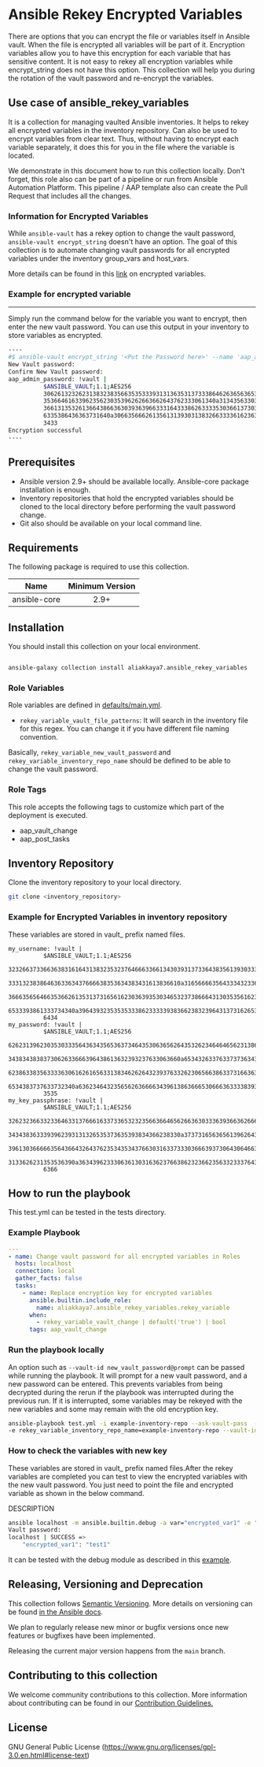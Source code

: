 # Ansible Rekey Encrypted Variables

There are options that you can encrypt the file or variables itself in Ansible vault. When the file is encrypted all variables will be part of it. Encryption variables allow you to have this encryption for each variable that has sensitive content. It is not easy to rekey all encryption variables while encrypt_string does not have this option. This collection will help you during the rotation of the vault password and re-encrypt the variables.

## Use case of ansible_rekey_variables

It is a collection for managing vaulted Ansible inventories. It helps to rekey all encrypted variables in the inventory repository. Can also be used to encrypt variables from clear text. Thus, without having to encrypt each variable separately, it does this for you in the file where the variable is located.

We demonstrate in this document how to run this collection locally. Don't forget, this role also can be part of a pipeline or run from Ansible Automation Platform. This pipeline / AAP template also can create the Pull Request that includes all the changes.

### Information for Encrypted Variables

While `ansible-vault` has a rekey option to change the vault password, `ansible-vault encrypt_string` doesn't have an option. The goal of this collection is to automate changing vault passwords for all encrypted variables under the inventory group_vars and host_vars.

More details can be found in this [link](https://docs.ansible.com/ansible/latest/user_guide/vault.html#creating-encrypted-variables) on encrypted variables.

### Example for encrypted variable

----
Simply run the command below for the variable you want to encrypt, then enter the new vault password. You can use this output in your inventory to store variables as encrypted.

````bash
----
#$ ansible-vault encrypt_string '<Put the Password here>' --name 'aap_admin_password'
New Vault password:
Confirm New Vault password:
aap_admin_password: !vault |
          $ANSIBLE_VAULT;1.1;AES256
          30626132326231383238356635353339313136353137333864626365636537303930303464633035
          3536646163396235623035396262663662643762333061340a313435633034373439653638396264
          36613135326136643866363039363966333164333862633335303661373033333733623361666630
          6335386436363731640a306635666261356131393031383266333361623633303064303063323835
          3433
Encryption successful
----
````

## Prerequisites

* Ansible version 2.9+ should be available locally. Ansible-core package installation is enough.
* Inventory repositories that hold the encrypted variables should be cloned to the local directory before performing the vault password change.
* Git also should be available on your local command line.


## Requirements

The following package is required to use this collection.

| Name             | Minimum Version |
|------------------|:---------------:|
| ansible-core     | 2.9+            |


## Installation

You should install this collection on your local environment.

````bash

ansible-galaxy collection install aliakkaya7.ansible_rekey_variables

````

### Role Variables

Role variables are defined in [defaults/main.yml](defaults/main.yml).

  * `rekey_variable_vault_file_patterns`: It will search in the inventory file for this regex. You can change it if you have different file naming convention.

Basically, ``rekey_variable_new_vault_password`` and ``rekey_variable_inventory_repo_name`` should be defined to be able to change the vault password.

### Role Tags

This role accepts the following tags to customize which part of the deployment is executed.

* aap_vault_change
* aap_post_tasks

## Inventory Repository

Clone the inventory repository to your local directory.

````bash
git clone <inventory_repository>
````

### Example for Encrypted Variables in inventory repository

These variables are stored in vault_ prefix named files.

```
my_username: !vault |
          $ANSIBLE_VAULT;1.1;AES256
          32326637336636383161643138323532376466633661343039313733643835613930333965343638
          3331323838646363363437666638353634383431613836610a316566663564333432336561666635
          36663565646635366261353137316561623036393530346532373866643130353561623730373463
          6533393861333734340a396439323535353338623333393836623832396431373162653066386164
          6434
my_password: !vault |
          $ANSIBLE_VAULT;1.1;AES256
          62623139623035303335643634356536373464353063656264353262346464656231386661343034
          3438343838373062633666396438613632393237633063660a653432633763373736343734613762
          62386338356333363061626165633138346262643239376332623065663863373166363935363838
          6534383737633732340a636234643235656263666634396138636665306663633338393439353132
          3535
my_key_passphrase: !vault |
          $ANSIBLE_VAULT;1.1;AES256
          32623236633233646331376661633733653232356636646562663630333639366362666534333132
          3434383633393962393131326535373635393834366238330a373731656365613962643633323863
          39613036666635643664326437623534353437663031633733303666393730643064663365633236
          3133626231353536390a363439623330636130316362376638623236623563323337643664626330
          6366
```

## How to run the playbook

This test.yml can be tested in the tests directory.

### Example Playbook

```yaml
---
- name: Change vault password for all encrypted variables in Roles
  hosts: localhost
  connection: local
  gather_facts: false
  tasks:
    - name: Replace encryption key for encrypted variables
      ansible.builtin.include_role:
        name: aliakkaya7.ansible_rekey_variables.rekey_variable
      when:
        - rekey_variable_vault_change | default('true') | bool
      tags: aap_vault_change
```

### Run the playbook locally

An option such as ``--vault-id new_vault_password@prompt`` can be passed while running the playbook. It will prompt for a new vault password, and a new password can be entered. This prevents variables from being decrypted during the rerun if the playbook was interrupted during the previous run. If it is interrupted, some variables may be rekeyed with the new variables and some may remain with the old encryption key.

````bash
ansible-playbook test.yml -i example-inventory-repo --ask-vault-pass  -e rekey_variable_new_vault_password=test12 \
-e rekey_variable_inventory_repo_name=example-inventory-repo --vault-id new_vault_password@prompt
````

### How to check the variables with new key

These variables are stored in vault_ prefix named files.After the rekey variables are completed you can test to view the encrypted variables with the new vault password. You just need to point the file and encrypted variable as shown in the below command.

DESCRIPTION
````bash
ansible localhost -m ansible.builtin.debug -a var="encrypted_var1" -e "@<inventory_repo_path>/vault_test_data.yml" --ask-vault-pass
Vault password:
localhost | SUCCESS =>
    "encrypted_var1": "test1"
````


It can be tested with the debug module as described in this [example](https://docs.ansible.com/ansible/latest/user_guide/vault.html#viewing-encrypted-variables).

## Releasing, Versioning and Deprecation

This collection follows [Semantic Versioning](https://semver.org/). More details on versioning can be found [in the Ansible docs](https://docs.ansible.com/ansible/latest/dev_guide/developing_collections.html#collection-versions).

We plan to regularly release new minor or bugfix versions once new features or bugfixes have been implemented.

Releasing the current major version happens from the `main` branch.

## Contributing to this collection

We welcome community contributions to this collection.
More information about contributing can be found in our [Contribution Guidelines.](https://github.com/AliAkkaya7/ansible_rekey_variables/blob/main/CONTRIBUTING.md)

## License
GNU General Public License (https://www.gnu.org/licenses/gpl-3.0.en.html#license-text)